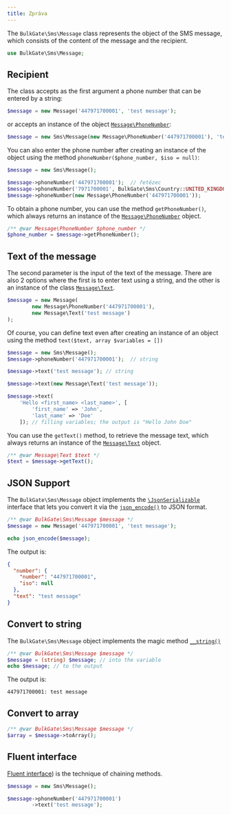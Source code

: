 ```yaml
---
title: Zpráva
---
```


The `BulkGate\Sms\Message` class represents the object of the SMS message, which consists of the content of the message and the recipient.

``` php
use BulkGate\Sms\Message;
```

## Recipient

The class accepts as the first argument a phone number that can be entered by a string:

``` php
$message = new Message('447971700001', 'test message');
```

or accepts an instance of the object [`Message\PhoneNumber`](php-sdk-message-phone-number.md):

``` php
$message = new Sms\Message(new Message\PhoneNumber('447971700001'), 'test message');
```

You can also enter the phone number after creating an instance of the object using the method `phoneNumber($phone_number, $iso = null)`:

``` php
$message = new Sms\Message();

$message->phoneNumber('447971700001');  // řetězec
$message->phoneNumber('7971700001', BulkGate\Sms\Country::UNITED_KINGDOM);  // The option with filling international prefix
$message->phoneNumber(new Message\PhoneNumber('447971700001')); 
```

To obtain a phone number, you can use the method `getPhoneNumber()`, which always returns an instance of the [`Message\PhoneNumber`](php-sdk-message-phone-number.md) object.

``` php
/** @var Message\PhoneNumber $phone_number */
$phone_number = $message->getPhoneNumber();
```

## Text of the message 

The second parameter is the input of the text of the message. There are also 2 options where the first is to enter text using a string, and the other is an instance of the class [`Message\Text`](php-sdk-message-text.md).

``` php
$message = new Message(
        new Message\PhoneNumber('447971700001'), 
        new Message\Text('test message')
);
```

Of course, you can define text even after creating an instance of an object using the method `text($text, array $variables = [])`

``` php
$message = new Sms\Message();
$message->phoneNumber('447971700001');  // string

$message->text('test message'); // string

$message->text(new Message\Text('test message')); 

$message->text(
    'Hello <first_name> <last_name>', [
        'first_name' => 'John', 
        'last_name' => 'Doe'
    ]); // filling variables; the output is "Hello John Doe"
```

You can use the `getText()` method, to retrieve the message text, which always returns an instance of the [`Message\Text`](php-sdk-message-text.md) object.

``` php
/** @var Message\Text $text */
$text = $message->getText();
```

## JSON Support

The `BulkGate\Sms\Message` object implements the [`\JsonSerializable`](http://php.net/manual/en/class.jsonserializable.php) interface that lets you convert it via the [`json_encode()`](http://php.net/manual/en/function.json-encode.php) to JSON format.

``` php
/** @var BulkGate\Sms\Message $message */
$message = new Message('447971700001', 'test message');

echo json_encode($message);
```

The output is:

``` json
{
  "number": {
    "number": "447971700001",
    "iso": null
  },
  "text": "test message"
}
```

## Convert to string

The `BulkGate\Sms\Message` object implements the magic method [`__string()`](http://php.net/manual/en/language.oop5.magic.php#object.tostring)

``` php
/** @var BulkGate\Sms\Message $message */
$message = (string) $message; // into the variable
echo $message; // to the output
```

The output is:

```
447971700001: test message
```

## Convert to array

``` php
/** @var BulkGate\Sms\Message $message */
$array = $message->toArray();
```

## Fluent interface

[Fluent interface](https://en.wikipedia.org/wiki/Fluent_interface)) is the technique of chaining methods.

``` php
$message = new Sms\Message();

$message->phoneNumber('447971700001')
        ->text('test message');
```
